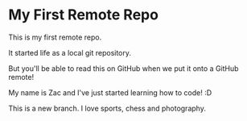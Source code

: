 # My First Remote Repo

This is my first remote repo.

It started life as a local git repository.

But you'll be able to read this on GitHub when we put it onto a GitHub remote!

My name is Zac and I've just started learning how to code! :D

This is a new branch. I love sports, chess and photography.
